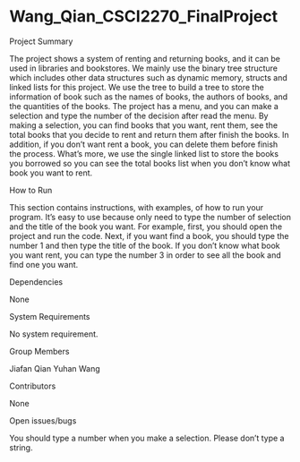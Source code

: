 # Wang_Qian_CSCI2270_FinalProject

Project Summary 

The project shows a system of renting and returning books, and it can be used in libraries and bookstores. We mainly use the binary tree structure which includes other data structures such as dynamic memory, structs and linked lists for this project. We use the tree to build a tree to store the information of book such as the names of books, the authors of books, and the quantities of the books. The project has a menu, and you can make a selection and type the number of the decision after read the menu. By making a selection, you can find books that you want, rent them, see the total books that you decide to rent and return them after finish the books. In addition, if you don’t want rent a book, you can delete them before finish the process. What’s more, we use the single linked list to store the books you borrowed so you can see the total books list when you don’t know what book you want to rent. 


How to Run 

This section contains instructions, with examples, of how to run your program. 
It’s easy to use because only need to type the number of selection and the title of the book you want. For example, first, you should open the project and run the code. Next, if you want find a book, you should type the number 1 and then type the title of the book. If you don’t know what book you want rent, you can type the number 3 in order to see all the book and find one you want.

Dependencies 

None 

System Requirements 

No system requirement.
 
Group Members 

Jiafan Qian
Yuhan Wang 

Contributors 

None

Open issues/bugs 

You should type a number when you make a selection. Please don’t type a string. 

